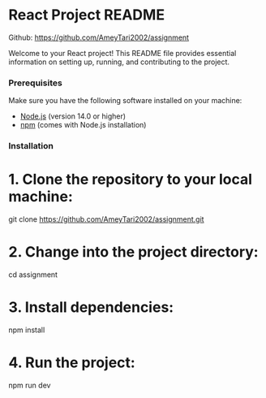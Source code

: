 # React Project README
Github: https://github.com/AmeyTari2002/assignment


Welcome to your React project! This README file provides essential information on setting up, running, and contributing to the project.

### Prerequisites

Make sure you have the following software installed on your machine:

- [Node.js](https://nodejs.org/) (version 14.0 or higher)
- [npm](https://www.npmjs.com/) (comes with Node.js installation)

### Installation
# 1. Clone the repository to your local machine:
git clone https://github.com/AmeyTari2002/assignment.git

# 2. Change into the project directory:
cd assignment

# 3. Install dependencies:
npm install

# 4. Run the project:
npm run dev



